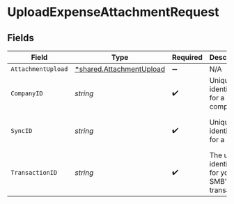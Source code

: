 # UploadExpenseAttachmentRequest


## Fields

| Field                                                                      | Type                                                                       | Required                                                                   | Description                                                                | Example                                                                    |
| -------------------------------------------------------------------------- | -------------------------------------------------------------------------- | -------------------------------------------------------------------------- | -------------------------------------------------------------------------- | -------------------------------------------------------------------------- |
| `AttachmentUpload`                                                         | [*shared.AttachmentUpload](../../../pkg/models/shared/attachmentupload.md) | :heavy_minus_sign:                                                         | N/A                                                                        |                                                                            |
| `CompanyID`                                                                | *string*                                                                   | :heavy_check_mark:                                                         | Unique identifier for a company.                                           | 8a210b68-6988-11ed-a1eb-0242ac120002                                       |
| `SyncID`                                                                   | *string*                                                                   | :heavy_check_mark:                                                         | Unique identifier for a sync.                                              | 6fb40d5e-b13e-11ed-afa1-0242ac120002                                       |
| `TransactionID`                                                            | *string*                                                                   | :heavy_check_mark:                                                         | The unique identifier for your SMB's transaction.                          | 336694d8-2dca-4cb5-a28d-3ccb83e55eee                                       |